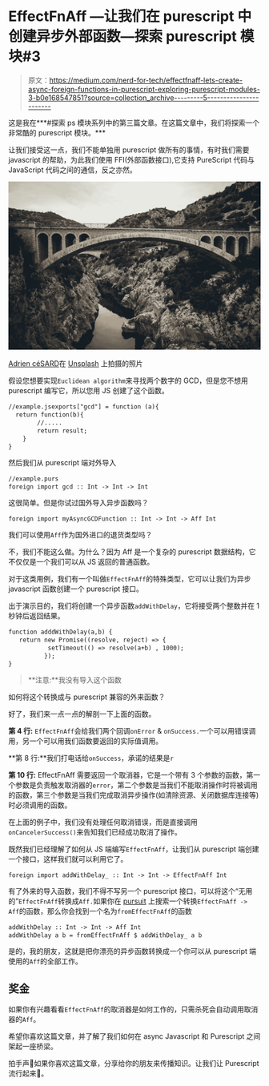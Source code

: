 # EffectFnAff —让我们在 purescript 中创建异步外部函数—探索 purescript 模块#3

> 原文：<https://medium.com/nerd-for-tech/effectfnaff-lets-create-async-foreign-functions-in-purescript-exploring-purescript-modules-3-b0e168547851?source=collection_archive---------5----------------------->

这是我在***#探索 ps 模块系列中的第三篇文章。在这篇文章中，我们将探索一个非常酷的 purescript 模块。***

让我们接受这一点，我们不能单独用 purescript 做所有的事情，有时我们需要 javascript 的帮助，为此我们使用 FFI(外部函数接口),它支持 PureScript 代码与 JavaScript 代码之间的通信，反之亦然。

![](img/6a291adcb717c3f58a14311b75ff92c0.png)

[Adrien céSARD](https://unsplash.com/@adriencesard?utm_source=unsplash&utm_medium=referral&utm_content=creditCopyText)在 [Unsplash](https://unsplash.com/s/photos/bridge?utm_source=unsplash&utm_medium=referral&utm_content=creditCopyText) 上拍摄的照片

假设您想要实现`Euclidean algorithm`来寻找两个数字的 GCD，但是您不想用 purescript 编写它，所以您用 JS 创建了这个函数。

```
//example.jsexports["gcd"] = function (a){
  return function(b){
        //..... 
        return result;
    }
}
```

然后我们从 purescript 端对外导入

```
//example.purs
foreign import gcd :: Int -> Int -> Int 
```

这很简单。但是你试过国外导入异步函数吗？

```
foreign import myAsyncGCDFunction :: Int -> Int -> Aff Int
```

我们可以使用`Aff`作为国外进口的退货类型吗？

不，我们不能这么做。为什么？因为 Aff 是一个复杂的 purescript 数据结构，它不仅仅是一个我们可以从 JS 返回的普通函数。

对于这类用例，我们有一个叫做`EffectFnAff`的特殊类型，它可以让我们为异步 javascript 函数创建一个 purescript 接口。

出于演示目的，我们将创建一个异步函数`addWithDelay`，它将接受两个整数并在 1 秒钟后返回结果。

```
function adddWithDelay(a,b) {
   return new Promise((resolve, reject) => {
           setTimeout(() => resolve(a+b) , 1000);
          });
}
```

> **注意:**我没有导入这个函数

如何将这个转换成与 purescript 兼容的外来函数？

好了，我们来一点一点的解剖一下上面的函数。

**第 4 行:** `EffectFnAff`会给我们两个回调`onError` & `onSuccess.`一个可以用错误调用，另一个可以用我们函数要返回的实际值调用。

**第 8 行:**我们打电话给`onSuccess`，承诺的结果是`r`

**第 10 行:** EffectFnAff 需要返回一个取消器，它是一个带有 3 个参数的函数，第一个参数是负责触发取消器的`error`，第二个参数是当我们不能取消操作时将被调用的函数，第三个参数是当我们完成取消异步操作(如清除资源、关闭数据库连接等)时必须调用的函数。

在上面的例子中，我们没有处理任何取消错误，而是直接调用`onCancelerSuccess()`来告知我们已经成功取消了操作。

既然我们已经理解了如何从 JS 端编写`EffectFnAff`，让我们从 purescript 端创建一个接口，这样我们就可以利用它了。

```
foreign import addWithDelay_ :: Int -> Int -> EffectFnAff Int
```

有了外来的导入函数，我们不得不写另一个 purescript 接口，可以将这个“无用的”`EffectFnAff`转换成`Aff.`如果你在 [pursuit](https://pursuit.purescript.org/packages/purescript-aff/7.1.0/docs/Effect.Aff.Compat#v:fromEffectFnAff) 上搜索一个转换`EffectFnAff -> Aff`的函数，那么你会找到一个名为`fromEffectFnAff`的函数

```
addWithDelay :: Int -> Int -> Aff Int
addWithDelay a b = fromEffectFnAff $ addWithDelay_ a b
```

是的，我的朋友，这就是把你漂亮的异步函数转换成一个你可以从 purescript 端使用的`Aff`的全部工作。

## **奖金**

如果你有兴趣看看`EffectFnAff`的取消器是如何工作的，只需杀死会自动调用取消器的`Aff`。

希望你喜欢这篇文章，并了解了我们如何在 async Javascript 和 Purescript 之间架起一座桥梁。

拍手声👏如果你喜欢这篇文章，分享给你的朋友来传播知识。让我们让 Purescript 流行起来💪。